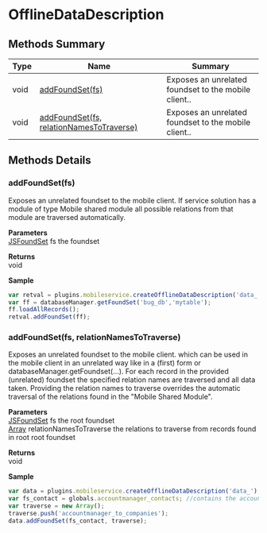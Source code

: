 #  OfflineDataDescription


## Methods Summary

| Type                                                  | Name                    | Summary                                                                                                           |
| ----------------------------------------------------- | ----------------------- | ----------------------------------------------------------------------------------------------------------------- |
|void | [addFoundSet(fs)](OfflineDataDescription.md#addfoundset-fs)                   | Exposes an unrelated foundset to the mobile client..                                    |
|void | [addFoundSet(fs, relationNamesToTraverse)](OfflineDataDescription.md#addfoundset-fs-relationnamestotraverse)                   | Exposes an unrelated foundset to the mobile client..                                    |

## Methods Details

### addFoundSet(fs)

Exposes an unrelated foundset to the mobile client. If service solution has a module of type Mobile shared module all possible relations from that module are traversed automatically.

**Parameters**\
[JSFoundSet](../../Database%20Manager/JSFoundSet.md) fs the foundset

**Returns**\
void 


**Sample**

```javascript
var retval = plugins.mobileservice.createOfflineDataDescription('data_');
var ff = databaseManager.getFoundSet('bug_db','mytable');
ff.loadAllRecords();
retval.addFoundSet(ff);
```
### addFoundSet(fs, relationNamesToTraverse)

Exposes an unrelated foundset to the mobile client.
which can be used in the mobile client in an unrelated way like in a (first) form or databaseManager.getFoundset(...).
For each record in the provided (unrelated) foundset the specified relation names are traversed and all data taken. Providing the relation names to traverse overrides the automatic traversal of the relations found in the "Mobile Shared Module".

**Parameters**\
[JSFoundSet](../../Database%20Manager/JSFoundSet.md) fs the root foundset\
[Array](../../JSLib/Array.md) relationNamesToTraverse the relations to traverse from records found in root root foundset

**Returns**\
void 


**Sample**

```javascript
var data = plugins.mobileservice.createOfflineDataDescription('data_');
var fs_contact = globals.accountmanager_contacts; //contains the account manager contact
var traverse = new Array();
traverse.push('accountmanager_to_companies');
data.addFoundSet(fs_contact, traverse);
```

